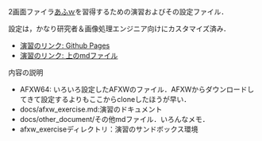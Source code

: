 2画面ファイラ[あふｗ](http://akt.d.dooo.jp/akt_afxw.html)を習得するための演習およびその設定ファイル．

設定は，かなり研究者＆画像処理エンジニア向けにカスタマイズ済み．

* [演習のリンク: Github Pages](https://fukushimalab.github.io/AFXW/)
* [演習のリンク: 上のmdファイル](index.md)

内容の説明
* AFXW64: いろいろ設定したAFXWのファイル．AFXWからダウンロードしてきて設定するよりもここからcloneしたほうが早い．
* docs/afxw_exercise.md:演習のドキュメント
* docs/other_document/その他mdファイル．いろんなメモ．
* afxw_exerciseディレクトリ：演習のサンドボックス環境
